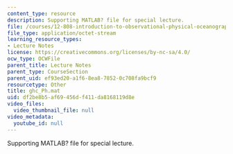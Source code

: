 ```yaml
---
content_type: resource
description: Supporting MATLAB? file for special lecture.
file: /courses/12-808-introduction-to-observational-physical-oceanography-fall-2004/df2be8b5af69456df411da8168119d8e_ghc_Ph.mat
file_type: application/octet-stream
learning_resource_types:
- Lecture Notes
license: https://creativecommons.org/licenses/by-nc-sa/4.0/
ocw_type: OCWFile
parent_title: Lecture Notes
parent_type: CourseSection
parent_uid: ef93ed20-a1f6-8ea8-7852-0c708fa9bcf9
resourcetype: Other
title: ghc_Ph.mat
uid: df2be8b5-af69-456d-f411-da8168119d8e
video_files:
  video_thumbnail_file: null
video_metadata:
  youtube_id: null
---
```

Supporting MATLAB? file for special lecture.